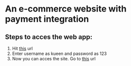 # An e-commerce website with payment integration

## Steps to acces the web app:
1. Hit [this](https://kueen-cart.herokuapp.com/admin) url
2. Enter username as kueen and password as 123
3. Now you can acces the site. Go to [this](https://kueen-cart.herokuapp.com/) url
